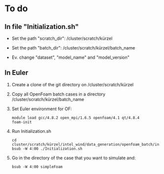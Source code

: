 # To do


## In file "Initialization.sh"

-   Set the path "scratch_dir": /cluster/scratch/kürzel

-   Set the path "batch_dir":  /cluster/scratch/kürzel/batch_name

-   Ev. change "dataset", "model_name" and "model_version"




## In Euler

1)  Create a clone of the git directory on /cluster/scratch/kürzel

2)  Copy all OpenFoam batch cases in a directory /cluster/scratch/kürzel/batch_name 

3)  Set Euler environment for OF:

        module load gcc/4.8.2 open_mpi/1.6.5 openfoam/4.1 qt/4.8.4
        foam-init

4)  Run Initialization.sh

        cd cluster/scratch/kürzel/intel_wind/data_generation/openfoam_batch/initialization   
        bsub -W 4:00 ./Initialization.sh
        
5)  Go in the directory of the case that you want to simulate and:

        bsub -W 4:00 simpleFoam


